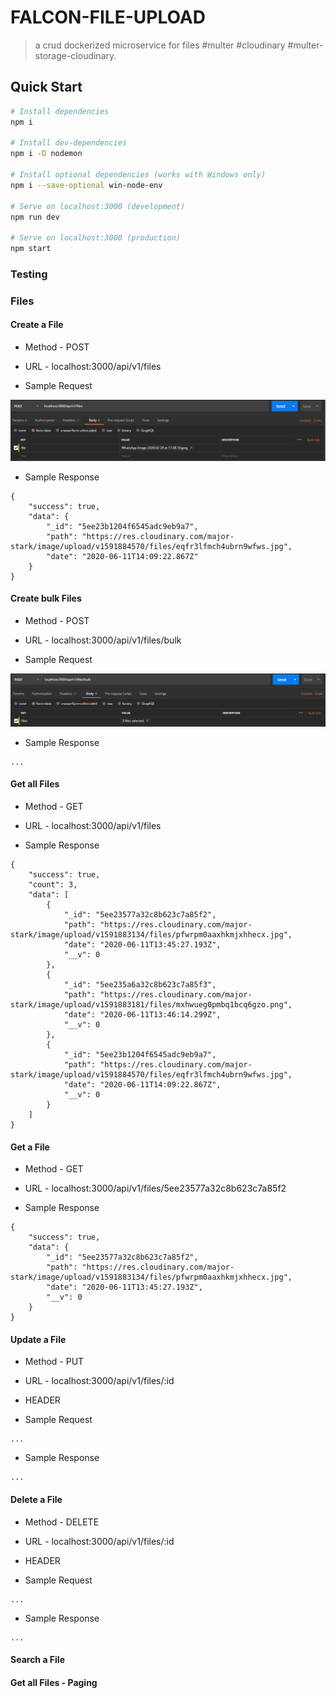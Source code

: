 # FALCON-FILE-UPLOAD

> a crud dockerized microservice for files #multer #cloudinary #multer-storage-cloudinary.

## Quick Start

```bash
# Install dependencies
npm i

# Install dev-dependencies
npm i -D nodemon

# Install optional dependencies (works with Windows only)
npm i --save-optional win-node-env

# Serve on localhost:3000 (development)
npm run dev

# Serve on localhost:3000 (production)
npm start
```

### Testing

### Files

#### Create a File

* Method - POST

* URL - localhost:3000/api/v1/files

* Sample Request

![Task screenshot](create_a_file.png)

* Sample Response

```
{
    "success": true,
    "data": {
        "_id": "5ee23b1204f6545adc9eb9a7",
        "path": "https://res.cloudinary.com/major-stark/image/upload/v1591884570/files/eqfr3lfmch4ubrn9wfws.jpg",
        "date": "2020-06-11T14:09:22.867Z"
    }
}
```

#### Create bulk Files

* Method - POST

* URL - localhost:3000/api/v1/files/bulk

* Sample Request

![Task screenshot](create_bulk_files.png)

* Sample Response

```
...
```

#### Get all Files

* Method - GET

* URL - localhost:3000/api/v1/files

* Sample Response

```
{
    "success": true,
    "count": 3,
    "data": [
        {
            "_id": "5ee23577a32c8b623c7a85f2",
            "path": "https://res.cloudinary.com/major-stark/image/upload/v1591883134/files/pfwrpm0aaxhkmjxhhecx.jpg",
            "date": "2020-06-11T13:45:27.193Z",
            "__v": 0
        },
        {
            "_id": "5ee235a6a32c8b623c7a85f3",
            "path": "https://res.cloudinary.com/major-stark/image/upload/v1591883181/files/mxhwueg0pmbq1bcq6gzo.png",
            "date": "2020-06-11T13:46:14.299Z",
            "__v": 0
        },
        {
            "_id": "5ee23b1204f6545adc9eb9a7",
            "path": "https://res.cloudinary.com/major-stark/image/upload/v1591884570/files/eqfr3lfmch4ubrn9wfws.jpg",
            "date": "2020-06-11T14:09:22.867Z",
            "__v": 0
        }
    ]
}
```

#### Get a File

* Method - GET

* URL - localhost:3000/api/v1/files/5ee23577a32c8b623c7a85f2

* Sample Response

```
{
    "success": true,
    "data": {
        "_id": "5ee23577a32c8b623c7a85f2",
        "path": "https://res.cloudinary.com/major-stark/image/upload/v1591883134/files/pfwrpm0aaxhkmjxhhecx.jpg",
        "date": "2020-06-11T13:45:27.193Z",
        "__v": 0
    }
}
```

#### Update a File

* Method - PUT

* URL - localhost:3000/api/v1/files/:id

* HEADER

* Sample Request

```
...
```

* Sample Response

```
...
```

#### Delete a File

* Method - DELETE

* URL - localhost:3000/api/v1/files/:id

* HEADER

* Sample Request

```
...
```

* Sample Response

```
...
```

#### Search a File

#### Get all Files - Paging
